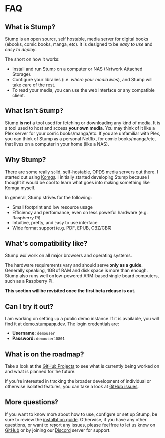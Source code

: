 # FAQ

## What is Stump?

Stump is an open source, self hostable, media server for digital books (ebooks, comic books, manga, etc). It is designed to be _easy to use_ and _easy to deploy_.

The short on how it works:

- Install and run Stump on a computer or NAS (Network Attached Storage).
- Configure your libraries (i.e. _where your media lives_), and Stump will take care of the rest.
- To read your media, you can use the web interface or any compatible client.

## What isn't Stump?

Stump **is not** a tool used for fetching or downloading any kind of media. It is a tool used to host and access **your own media**. You may think of it like a Plex server for your comic books/manga/etc. If you are unfamiliar with Plex, you can think of Stump as a personal Netflix, for comic books/manga/etc, that lives on a computer in your home (like a NAS).

## Why Stump?

There are some really solid, self-hostable, OPDS media servers out there. I started out using [Komga](https://komga.org). I initially started developing Stump because I thought it would be cool to learn what goes into making something like Komga myself.

In general, Stump strives for the following:

- Small footprint and low resource usage
- Efficiency and performance, even on less powerful hardware (e.g. Raspberry Pi)
- Intuitive, pretty, and easy to use interface
- Wide format support (e.g. PDF, EPUB, CBZ/CBR)

## What's compatibility like?

Stump _will_ work on all major browsers and operating systems.

The hardware requirements vary and should serve **only as a guide**. Generally speaking, 1GB of RAM and disk space is more than enough. Stump also runs well on low-powered ARM-based single board computers, such as a Raspberry Pi.

**This section will be revisited once the first beta release is out.**

## Can I try it out?

I am working on setting up a public demo instance. If it is available, you will find it at [demo.stumpapp.dev](https://demo.stumpapp.dev). The login credentials are:

- **Username:** `demouser`
- **Password:** `demouser10801`

## What is on the roadmap?

Take a look at the [GitHub Projects](https://github.com/orgs/stumpapp/projects) to see what is currently being worked on and what is planned for the future.

If you're interested in tracking the broader development of individual or otherwise isolated features, you can take a look at [GitHub issues](https://github.com/stumpapp/stump/issues).

## More questions?

If you want to know more about how to use, configure or set up Stump, be sure to review the [installation guide](/installation). Otherwise, if you have any other questions, or want to report any issues, please feel free to let us know on [GitHub](https://github.com/stumpapp/stump/issues/new/choose) or by joining our [Discord](https://discord.gg/63Ybb7J3as) server for support.
